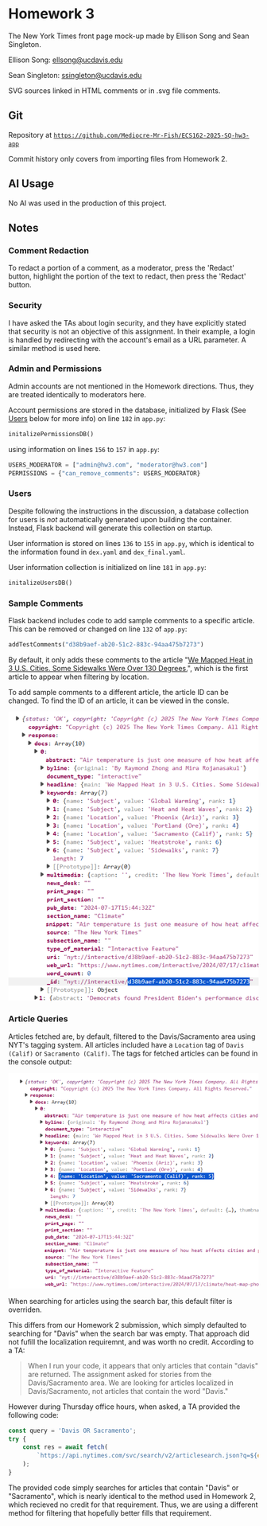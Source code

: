 # Homework 3

The New York Times front page mock-up made by Ellison Song and Sean Singleton.

Ellison Song: ellsong@ucdavis.edu

Sean Singleton: ssingleton@ucdavis.edu

SVG sources linked in HTML comments or in .svg file comments.

## Git

Repository at [`https://github.com/Mediocre-Mr-Fish/ECS162-2025-SQ-hw3-app`](`https://github.com/Mediocre-Mr-Fish/ECS162-2025-SQ-hw3-app`)

Commit history only covers from importing files from Homework 2.

## AI Usage

No AI was used in the production of this project.

## Notes

### Comment Redaction

To redact a portion of a comment, as a moderator, press the 'Redact' button, highlight the portion of the text to redact, then press the 'Redact' button.

### Security

I have asked the TAs about login security, and they have explicitly stated that security is not an objective of this assignment. In their example, a login is handled by redirecting with the account's email as a URL parameter. A similar method is used here.

### Admin and Permissions

Admin accounts are not mentioned in the Homework directions. Thus, they are treated identically to moderators here.

Account permissions are stored in the database, initialized by Flask (See [Users](#Users) below for more info) on line `182` in `app.py`:
```Python
initalizePermissionsDB()
```
using information on lines `156` to `157` in `app.py`:
```Python
USERS_MODERATOR = ["admin@hw3.com", "moderator@hw3.com"]
PERMISSIONS = {"can_remove_comments": USERS_MODERATOR}
```

### Users

Despite following the instructions in the discussion, a database collection for users is *not* automatically generated upon building the container.
Instead, Flask backend will generate this collection on startup.

User information is stored on lines `136` to `155` in `app.py`, which is identical to the information found in `dex.yaml` and `dex_final.yaml`.

User information collection is initialized on line `181` in `app.py`:
```Python
initalizeUsersDB()
```

### Sample Comments

Flask backend includes code to add sample comments to a specific article.
This can be removed or changed on line `132` of `app.py`:
```Python
addTestComments("d38b9aef-ab20-51c2-883c-94aa475b7273")
```

By default, it only adds these comments to the article "[We Mapped Heat in 3 U.S. Cities. Some Sidewalks Were Over 130 Degrees.]("https://www.nytimes.com/interactive/2024/07/17/climate/heat-map-phoenix-sacramento-portland.html")", which is the first article to appear when filtering by location.

To add sample comments to a different article, the article ID can be changed. To find the ID of an article, it can be viewed in the consle. 

![Screenshot of browser console. A response JSON object is shown. Dropdowns are expanded to show more information. Under [response/docs/0], [_id: "nyt://interactive/d38b9aef-ab20-51c2-883c-94aa475b7273"] is hovered over. [d38b9aef-ab20-51c2-883c-94aa475b7273] is highlighted.](readme_src/article_id.png)

### Article Queries

Articles fetched are, by default, filtered to the Davis/Sacramento area using NYT's tagging system. All articles included have a `Location` tag of `Davis (Calif)` or `Sacramento (Calif)`. The tags for fetched articles can be found in the console output:

![Screenshot of browser console. A response JSON object is shown. Dropdowns are expanded to show more information. Under [response/docs/0/keywords/4], a JSON object associates [name:'Location'] with [value:'Sacramento (Calif)']](readme_src/location_tag.png)

When searching for articles using the search bar, this default filter is overriden.

This differs from our Homework 2 submission, which simply defaulted to searching for "Davis" when the search bar was empty. That approach did not fufill the localization requiremnt, and was worth no credit. According to a TA:

> When I run your code, it appears that only articles that contain "davis" are returned. The assignment asked for stories from the Davis/Sacramento area. We are looking for articles localized in Davis/Sacramento, not articles that contain the word "Davis." 

However during Thursday office hours, when asked, a TA provided the following code:

```TypeScript
const query = 'Davis OR Sacramento';
try {
    const res = await fetch(
        `https://api.nytimes.com/svc/search/v2/articlesearch.json?q=${encodeURIComponent(query)}&api-key=${apiKey}&page=${page}`
    );
}
```

The provided code simply searches for articles that contain "Davis" or "Sacramento", which is nearly identical to the method used in Homework 2, which recieved no credit for that requirement. Thus, we are using a different method for filtering that hopefully better fills that requirement.